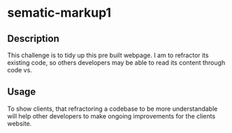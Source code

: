 # sematic-markup1

## Description

This challenge is to tidy up this pre built webpage. I am to refractor its existing code, so others developers may be able to read its content through code vs.

## Usage

To show clients, that refractoring a codebase to be more understandable will help other developers to make ongoing improvements for the clients website.